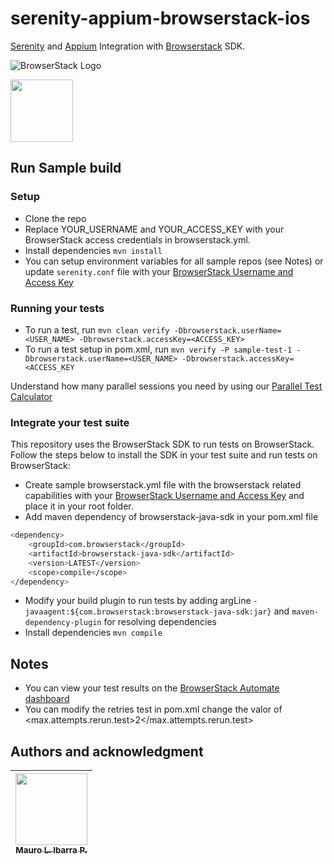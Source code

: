 # serenity-appium-browserstack-ios

[Serenity](https://serenity-bdd.info/) and [Appium](https://appium.io/) Integration with [Browserstack](https://www.browserstack.com/) SDK.

![BrowserStack Logo](https://d98b8t1nnulk5.cloudfront.net/production/images/layout/logo-header.png?1469004780)

<img src="https://serenity-bdd.info/wp-content/uploads/elementor/thumbs/serenity-bdd-pac9onzlqv9ebi90cpg4zsqnp28x4trd1adftgkwbq.png" height = "100">

## Run Sample build
### Setup
* Clone the repo
* Replace YOUR_USERNAME and YOUR_ACCESS_KEY with your BrowserStack access credentials in browserstack.yml.
* Install dependencies `mvn install`
* You can setup environment variables for all sample repos (see Notes) or update `serenity.conf` file with your [BrowserStack Username and Access Key](https://www.browserstack.com/accounts/settings)

### Running your tests
- To run a test, run `mvn clean verify -Dbrowserstack.userName=<USER_NAME> -Dbrowserstack.accessKey=<ACCESS_KEY>`
- To run a test setup in pom.xml, run `mvn verify -P sample-test-1 -Dbrowserstack.userName=<USER_NAME> -Dbrowserstack.accessKey=<ACCESS_KEY`

 Understand how many parallel sessions you need by using our [Parallel Test Calculator](https://www.browserstack.com/automate/parallel-calculator?ref=github)

### Integrate your test suite

This repository uses the BrowserStack SDK to run tests on BrowserStack. Follow the steps below to install the SDK in your test suite and run tests on BrowserStack:

* Create sample browserstack.yml file with the browserstack related capabilities with your [BrowserStack Username and Access Key](https://www.browserstack.com/accounts/settings) and place it in your root folder.
* Add maven dependency of browserstack-java-sdk in your pom.xml file
```sh
<dependency>
    <groupId>com.browserstack</groupId>
    <artifactId>browserstack-java-sdk</artifactId>
    <version>LATEST</version>
    <scope>compile</scope>
</dependency>
```
* Modify your build plugin to run tests by adding argLine `-javaagent:${com.browserstack:browserstack-java-sdk:jar}` and `maven-dependency-plugin` for resolving dependencies 
* Install dependencies `mvn compile`

## Notes
* You can view your test results on the [BrowserStack Automate dashboard](https://www.browserstack.com/automate)
* You can modify the retries test in pom.xml change the valor of <max.attempts.rerun.test>2</max.attempts.rerun.test>


## Authors and acknowledgment

| [<img src="https://gitlab.com/uploads/-/system/user/avatar/13437423/avatar.png?width=400" width=115><br><sub>Mauro L. Ibarra P.</sub>](https://github.com/mauroibarra) <br/> |
|:------------------------------------------------------------------------------------------------------------------------------------------------------------------------------:|


